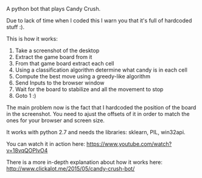 A python bot that plays Candy Crush.

Due to lack of time when I coded this I warn you that it's full of hardcoded stuff :).

This is how it works: 

1. Take a screenshot of the desktop
2. Extract the game board from it
3. From that game board extract each cell
4. Using a classification algorithm determine what candy is in each cell
5. Compute the best move using a greedy-like algorithm
6. Send Inputs to the browser window
7. Wait for the board to stabilize and all the movement to stop
8. Goto 1 :)

The main problem now is the fact that I hardcoded the position of the board in the screenshot. You need to ajust the offsets of it in order to match the ones for your browser and screen size.

It works with python 2.7 and needs the libraries: sklearn, PIL, win32api.

You can watch it in action here: https://www.youtube.com/watch?v=18vqQOPlvO4

There is a more in-depth explanation about how it works here: http://www.clickalot.me/2015/05/candy-crush-bot/
